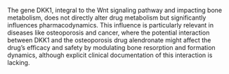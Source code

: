 The gene DKK1, integral to the Wnt signaling pathway and impacting bone metabolism, does not directly alter drug metabolism but significantly influences pharmacodynamics. This influence is particularly relevant in diseases like osteoporosis and cancer, where the potential interaction between DKK1 and the osteoporosis drug alendronate might affect the drug’s efficacy and safety by modulating bone resorption and formation dynamics, although explicit clinical documentation of this interaction is lacking.